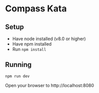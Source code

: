 # Compass Kata


## Setup
* Have node installed (v8.0 or higher)
* Have npm installed
* Run `npm install`

## Running
`npm run dev`

Open your browser to http://localhost:8080
